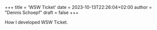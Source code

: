 +++
title = 'WSW Ticket'
date = 2023-10-13T22:26:04+02:00
author = "Dennis Schoepf"
draft = false
+++

How I developed WSW Ticket.
